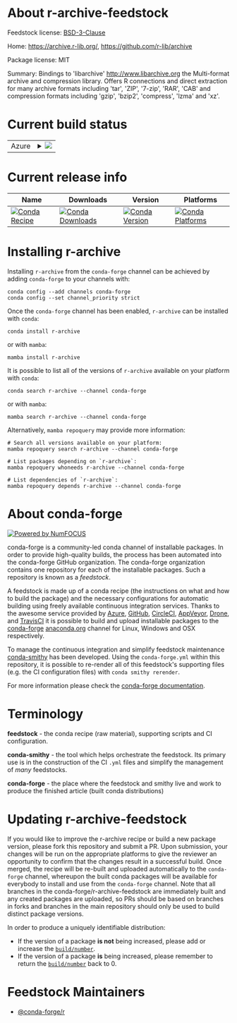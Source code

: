 About r-archive-feedstock
=========================

Feedstock license: [BSD-3-Clause](https://github.com/conda-forge/r-archive-feedstock/blob/main/LICENSE.txt)

Home: https://archive.r-lib.org/, https://github.com/r-lib/archive

Package license: MIT

Summary: Bindings to 'libarchive' <http://www.libarchive.org> the Multi-format archive and compression library. Offers R connections and direct extraction for many archive formats including 'tar', 'ZIP', '7-zip', 'RAR', 'CAB' and compression formats including 'gzip', 'bzip2', 'compress', 'lzma' and 'xz'.

Current build status
====================


<table>
    
  <tr>
    <td>Azure</td>
    <td>
      <details>
        <summary>
          <a href="https://dev.azure.com/conda-forge/feedstock-builds/_build/latest?definitionId=19798&branchName=main">
            <img src="https://dev.azure.com/conda-forge/feedstock-builds/_apis/build/status/r-archive-feedstock?branchName=main">
          </a>
        </summary>
        <table>
          <thead><tr><th>Variant</th><th>Status</th></tr></thead>
          <tbody><tr>
              <td>linux_64_r_base4.3</td>
              <td>
                <a href="https://dev.azure.com/conda-forge/feedstock-builds/_build/latest?definitionId=19798&branchName=main">
                  <img src="https://dev.azure.com/conda-forge/feedstock-builds/_apis/build/status/r-archive-feedstock?branchName=main&jobName=linux&configuration=linux%20linux_64_r_base4.3" alt="variant">
                </a>
              </td>
            </tr><tr>
              <td>linux_64_r_base4.4</td>
              <td>
                <a href="https://dev.azure.com/conda-forge/feedstock-builds/_build/latest?definitionId=19798&branchName=main">
                  <img src="https://dev.azure.com/conda-forge/feedstock-builds/_apis/build/status/r-archive-feedstock?branchName=main&jobName=linux&configuration=linux%20linux_64_r_base4.4" alt="variant">
                </a>
              </td>
            </tr>
          </tbody>
        </table>
      </details>
    </td>
  </tr>
</table>

Current release info
====================

| Name | Downloads | Version | Platforms |
| --- | --- | --- | --- |
| [![Conda Recipe](https://img.shields.io/badge/recipe-r--archive-green.svg)](https://anaconda.org/conda-forge/r-archive) | [![Conda Downloads](https://img.shields.io/conda/dn/conda-forge/r-archive.svg)](https://anaconda.org/conda-forge/r-archive) | [![Conda Version](https://img.shields.io/conda/vn/conda-forge/r-archive.svg)](https://anaconda.org/conda-forge/r-archive) | [![Conda Platforms](https://img.shields.io/conda/pn/conda-forge/r-archive.svg)](https://anaconda.org/conda-forge/r-archive) |

Installing r-archive
====================

Installing `r-archive` from the `conda-forge` channel can be achieved by adding `conda-forge` to your channels with:

```
conda config --add channels conda-forge
conda config --set channel_priority strict
```

Once the `conda-forge` channel has been enabled, `r-archive` can be installed with `conda`:

```
conda install r-archive
```

or with `mamba`:

```
mamba install r-archive
```

It is possible to list all of the versions of `r-archive` available on your platform with `conda`:

```
conda search r-archive --channel conda-forge
```

or with `mamba`:

```
mamba search r-archive --channel conda-forge
```

Alternatively, `mamba repoquery` may provide more information:

```
# Search all versions available on your platform:
mamba repoquery search r-archive --channel conda-forge

# List packages depending on `r-archive`:
mamba repoquery whoneeds r-archive --channel conda-forge

# List dependencies of `r-archive`:
mamba repoquery depends r-archive --channel conda-forge
```


About conda-forge
=================

[![Powered by
NumFOCUS](https://img.shields.io/badge/powered%20by-NumFOCUS-orange.svg?style=flat&colorA=E1523D&colorB=007D8A)](https://numfocus.org)

conda-forge is a community-led conda channel of installable packages.
In order to provide high-quality builds, the process has been automated into the
conda-forge GitHub organization. The conda-forge organization contains one repository
for each of the installable packages. Such a repository is known as a *feedstock*.

A feedstock is made up of a conda recipe (the instructions on what and how to build
the package) and the necessary configurations for automatic building using freely
available continuous integration services. Thanks to the awesome service provided by
[Azure](https://azure.microsoft.com/en-us/services/devops/), [GitHub](https://github.com/),
[CircleCI](https://circleci.com/), [AppVeyor](https://www.appveyor.com/),
[Drone](https://cloud.drone.io/welcome), and [TravisCI](https://travis-ci.com/)
it is possible to build and upload installable packages to the
[conda-forge](https://anaconda.org/conda-forge) [anaconda.org](https://anaconda.org/)
channel for Linux, Windows and OSX respectively.

To manage the continuous integration and simplify feedstock maintenance
[conda-smithy](https://github.com/conda-forge/conda-smithy) has been developed.
Using the ``conda-forge.yml`` within this repository, it is possible to re-render all of
this feedstock's supporting files (e.g. the CI configuration files) with ``conda smithy rerender``.

For more information please check the [conda-forge documentation](https://conda-forge.org/docs/).

Terminology
===========

**feedstock** - the conda recipe (raw material), supporting scripts and CI configuration.

**conda-smithy** - the tool which helps orchestrate the feedstock.
                   Its primary use is in the construction of the CI ``.yml`` files
                   and simplify the management of *many* feedstocks.

**conda-forge** - the place where the feedstock and smithy live and work to
                  produce the finished article (built conda distributions)


Updating r-archive-feedstock
============================

If you would like to improve the r-archive recipe or build a new
package version, please fork this repository and submit a PR. Upon submission,
your changes will be run on the appropriate platforms to give the reviewer an
opportunity to confirm that the changes result in a successful build. Once
merged, the recipe will be re-built and uploaded automatically to the
`conda-forge` channel, whereupon the built conda packages will be available for
everybody to install and use from the `conda-forge` channel.
Note that all branches in the conda-forge/r-archive-feedstock are
immediately built and any created packages are uploaded, so PRs should be based
on branches in forks and branches in the main repository should only be used to
build distinct package versions.

In order to produce a uniquely identifiable distribution:
 * If the version of a package **is not** being increased, please add or increase
   the [``build/number``](https://docs.conda.io/projects/conda-build/en/latest/resources/define-metadata.html#build-number-and-string).
 * If the version of a package **is** being increased, please remember to return
   the [``build/number``](https://docs.conda.io/projects/conda-build/en/latest/resources/define-metadata.html#build-number-and-string)
   back to 0.

Feedstock Maintainers
=====================

* [@conda-forge/r](https://github.com/conda-forge/r/)

